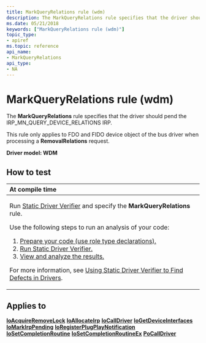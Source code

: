 ```yaml
---
title: MarkQueryRelations rule (wdm)
description: The MarkQueryRelations rule specifies that the driver should pend the IRP\_MN\_QUERY\_DEVICE\_RELATIONS IRP.
ms.date: 05/21/2018
keywords: ["MarkQueryRelations rule (wdm)"]
topic_type:
- apiref
ms.topic: reference
api_name:
- MarkQueryRelations
api_type:
- NA
---
```


# MarkQueryRelations rule (wdm)


The **MarkQueryRelations** rule specifies that the driver should pend the IRP\_MN\_QUERY\_DEVICE\_RELATIONS IRP.

This rule only applies to FDO and FIDO device object of the bus driver when processing a **RemovalRelations** request.

**Driver model: WDM**

## How to test

<table>
<colgroup>
<col width="100%" />
</colgroup>
<thead>
<tr class="header">
<th align="left">At compile time</th>
</tr>
</thead>
<tbody>
<tr class="odd">
<td align="left"><p>Run <a href="/windows-hardware/drivers/devtest/static-driver-verifier" data-raw-source="[Static Driver Verifier](./static-driver-verifier.md)">Static Driver Verifier</a> and specify the <strong>MarkQueryRelations</strong> rule.</p>
Use the following steps to run an analysis of your code:
<ol>
<li><a href="/windows-hardware/drivers/devtest/using-static-driver-verifier-to-find-defects-in-drivers#preparing-your-source-code" data-raw-source="[Prepare your code (use role type declarations).](./using-static-driver-verifier-to-find-defects-in-drivers.md#preparing-your-source-code)">Prepare your code (use role type declarations).</a></li>
<li><a href="/windows-hardware/drivers/devtest/using-static-driver-verifier-to-find-defects-in-drivers#running-static-driver-verifier" data-raw-source="[Run Static Driver Verifier.](./using-static-driver-verifier-to-find-defects-in-drivers.md#running-static-driver-verifier)">Run Static Driver Verifier.</a></li>
<li><a href="/windows-hardware/drivers/devtest/using-static-driver-verifier-to-find-defects-in-drivers#viewing-and-analyzing-the-results" data-raw-source="[View and analyze the results.](./using-static-driver-verifier-to-find-defects-in-drivers.md#viewing-and-analyzing-the-results)">View and analyze the results.</a></li>
</ol>
<p>For more information, see <a href="/windows-hardware/drivers/devtest/using-static-driver-verifier-to-find-defects-in-drivers" data-raw-source="[Using Static Driver Verifier to Find Defects in Drivers](./using-static-driver-verifier-to-find-defects-in-drivers.md)">Using Static Driver Verifier to Find Defects in Drivers</a>.</p></td>
</tr>
</tbody>
</table>

## Applies to

[**IoAcquireRemoveLock**](/windows-hardware/drivers/ddi/wdm/nf-wdm-ioacquireremovelock)
[**IoAllocateIrp**](/windows-hardware/drivers/ddi/wdm/nf-wdm-ioallocateirp)
[**IoCallDriver**](/windows-hardware/drivers/ddi/wdm/nf-wdm-iocalldriver)
[**IoGetDeviceInterfaces**](/windows-hardware/drivers/ddi/wdm/nf-wdm-iogetdeviceinterfaces)
[**IoMarkIrpPending**](/windows-hardware/drivers/ddi/wdm/nf-wdm-iomarkirppending)
[**IoRegisterPlugPlayNotification**](/windows-hardware/drivers/ddi/wdm/nf-wdm-ioregisterplugplaynotification)
[**IoSetCompletionRoutine**](/windows-hardware/drivers/ddi/wdm/nf-wdm-iosetcompletionroutine)
[**IoSetCompletionRoutineEx**](/windows-hardware/drivers/ddi/wdm/nf-wdm-iosetcompletionroutineex)
[**PoCallDriver**](/windows-hardware/drivers/ddi/ntifs/nf-ntifs-pocalldriver)
